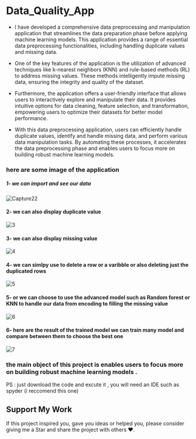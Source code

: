 # Data_Quality_App
  - I have developed a comprehensive data preprocessing and manipulation application that streamlines the data preparation phase before applying machine learning models. This application provides a range of essential data preprocessing functionalities, including handling duplicate values and missing data.

- One of the key features of the application is the utilization of advanced techniques like k-nearest neighbors (KNN) and rule-based methods (RL) to address missing values. These methods intelligently impute missing data, ensuring the integrity and quality of the dataset.

- Furthermore, the application offers a user-friendly interface that allows users to interactively explore and manipulate their data. It provides intuitive options for data cleaning, feature selection, and transformation, empowering users to optimize their datasets for better model performance.

- With this data preprocessing application, users can efficiently handle duplicate values, identify and handle missing data, and perform various data manipulation tasks. By automating these processes, it accelerates the data preprocessing phase and enables users to focus more on building robust machine learning models.
### here are some image of the application 
##### 1- we can import and see our data 
![Capture22](https://github.com/SoufiyaneOuali/Data_Quality_App/assets/133426598/0c9a5eb3-90aa-4cfa-9aed-40738a815a01)
####  2- we can also display duplicate value
![3](https://github.com/SoufiyaneOuali/Data_Quality_App/assets/133426598/d46f4a1f-1928-4489-91cd-2ac507eec880)
####  3- we can also display missing value
![4](https://github.com/SoufiyaneOuali/Data_Quality_App/assets/133426598/fb66cd2b-44e7-44db-890b-d5ece67a6e07)
####  4- we can simlpy use to delete a row or a varibble or also deleting just the duplicated rows 
![5](https://github.com/SoufiyaneOuali/Data_Quality_App/assets/133426598/7f206212-4487-4896-ac74-07096fd3ef4f)
####  5- or we can choose to use the advanced model such as Random forest or KNN to handle our data from encoding to filling the missing value
![6](https://github.com/SoufiyaneOuali/Data_Quality_App/assets/133426598/fbd4e1a7-3f4e-4aad-8696-f7a5347e68af)
####  6- here are the result of the trained model we can train many model and compare between them to choose the best one 
![7](https://github.com/SoufiyaneOuali/Data_Quality_App/assets/133426598/bedd8b74-2bf3-48fc-a69f-ca5039f52a07)

### the main object of this project is enables users to focus more on building robust machine learning models .

PS : just download the code and excute it , you will need an IDE such as spyder (i reccomend this one)

## Support My Work
If this project inspired you, gave you ideas or helped you, please consider giving me a Star and share the project with others ❤️.





